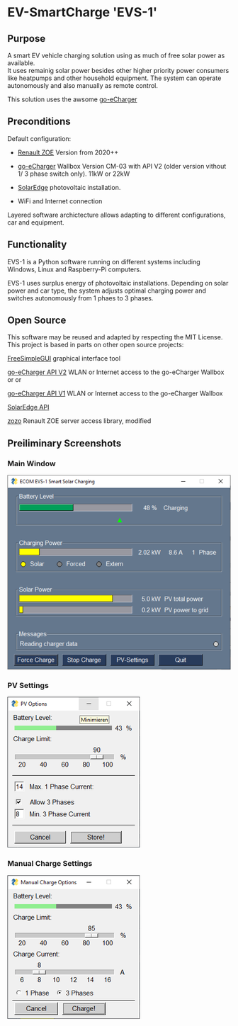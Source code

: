 # EV-SmartCharge 'EVS-1'

## Purpose

A smart EV vehicle charging solution using as much of free solar power as available.  
It uses remainig solar power besides other higher priority power consumers like heatpumps and other household equipment.  The system can operate autonomously and also manually as remote control.

This solution uses the awsome  [go-eCharger](https://go-e.co/)

## Preconditions

Default configuration:

- [Renault ZOE](https://de.renault.ch/elektroautos/renault-zoe.html) Version from 2020++

- [go-eCharger](https://go-e.co/produkte/go-echarger-home/) Wallbox Version CM-03 with API V2 
  (older version vithout 1/ 3 phase switch only). 11kW or 22kW

- [SolarEdge](https://www.solaredge.com/homeowner-new) photovoltaic installation.

- WiFi and Internet connection 

Layered software archictecture allows adapting to different configurations, car and equipment.

## Functionality

EVS-1 is a Python software running on different systems including Windows, Linux and Raspberry-Pi computers.  

EVS-1 uses surplus energy of photovoltaic installations. Depending on solar power and car type, the system adjusts optimal charging power and switches autonomously from 1 phaes to 3 phases.

## Open Source

This software may be reused and adapted by respecting the MIT License. This project is based in parts on other open source projects:

[FreeSimpleGUI](https://github.com/spyoungtech/FreeSimpleGUI/tree/main) graphical interface tool

[go-eCharger API V2](https://github.com/goecharger/go-eCharger-API-v2)  WLAN or Internet access to the go-eCharger Wallbox  or  or  

[go-eCharger API V1](https://github.com/goecharger/go-eCharger-API-v1) WLAN or Internet access to the go-eCharger Wallbox

[SolarEdge API](https://www.solaredge.com/sites/default/files/se_monitoring_api.pdf)

[zozo](https://github.com/niosega/zozo) Renault ZOE server access library, modified

## Preiliminary Screenshots

### Main Window

![](Images/MainScreen.png)

### PV Settings

![](Images/Popup_PV-Settings.png)

### Manual Charge Settings

![](Images/Popup_ManualSettings.png)
